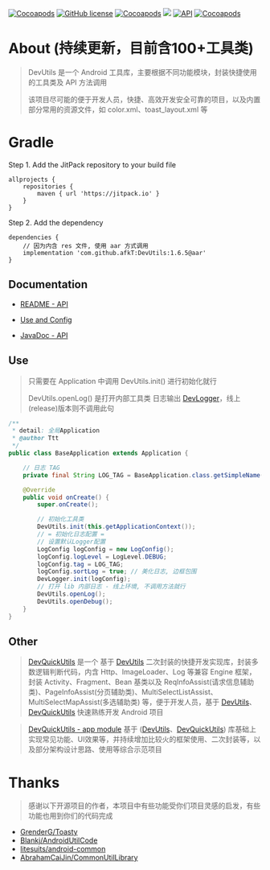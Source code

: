 
[![Cocoapods](https://img.shields.io/badge/GitHub-afkT-blue.svg)](https://github.com/afkT)
[![GitHub license](https://img.shields.io/github/license/afkT/DevUtils.svg)](https://github.com/afkT/DevUtils/blob/master/LICENSE)
[![Cocoapods](https://img.shields.io/badge/DevUtils-1.6.5-brightgreen.svg)](https://github.com/afkT/DevUtils)
[![](https://jitpack.io/v/afkT/DevUtils.svg)](https://jitpack.io/#afkT/DevUtils)
[![API](https://img.shields.io/badge/API-14%2B-brightgreen.svg?style=flat)](https://android-arsenal.com/api?level=14)
[![Cocoapods](https://img.shields.io/badge/utils-100+-ff69b4.svg)](https://github.com/afkT/DevUtils/blob/master/DevLibUtils/README.md)

# About (持续更新，目前含100+工具类)

> DevUtils 是一个 Android 工具库，主要根据不同功能模块，封装快捷使用的工具类及 API 方法调用
> <p>该项目尽可能的便于开发人员，快捷、高效开发安全可靠的项目，以及内置部分常用的资源文件，如 color.xml、toast_layout.xml 等

# Gradle

Step 1. Add the JitPack repository to your build file
```
allprojects {
	repositories {
		maven { url 'https://jitpack.io' }
	}
}
```

Step 2. Add the dependency
```
dependencies {
	// 因为内含 res 文件, 使用 aar 方式调用
	implementation 'com.github.afkT:DevUtils:1.6.5@aar'
}
```

## Documentation

- [README - API](https://github.com/afkT/DevUtils/blob/master/DevLibUtils/README.md)

- [Use and Config](https://github.com/afkT/DevUtils/blob/master/DevLibUtils/utils_readme/USE_CONFIG.md)

- [JavaDoc - API](https://javadoc.jitpack.io/com/github/afkT/DevUtils/1.6.5/javadoc/)


## Use

> 只需要在 Application 中调用 DevUtils.init() 进行初始化就行 <p>
> DevUtils.openLog() 是打开内部工具类 日志输出 [DevLogger](https://github.com/afkT/DevUtils/blob/master/DevLibUtils/utils_readme/logger/DevLogger.md)，线上(release)版本则不调用此句

```java
/**
 * detail: 全局Application
 * @author Ttt
 */
public class BaseApplication extends Application {

    // 日志 TAG
    private final String LOG_TAG = BaseApplication.class.getSimpleName();

    @Override
    public void onCreate() {
        super.onCreate();

        // 初始化工具类
        DevUtils.init(this.getApplicationContext());
        // = 初始化日志配置 =
        // 设置默认Logger配置
        LogConfig logConfig = new LogConfig();
        logConfig.logLevel = LogLevel.DEBUG;
        logConfig.tag = LOG_TAG;
        logConfig.sortLog = true; // 美化日志, 边框包围
        DevLogger.init(logConfig);
        // 打开 lib 内部日志 - 线上环境, 不调用方法就行
        DevUtils.openLog();
        DevUtils.openDebug();
    }
}
```

## Other

> [DevQuickUtils](https://github.com/afkT/DevQuickUtils) 是一个 基于 [DevUtils](https://github.com/afkT/DevUtils) 二次封装的快捷开发实现库，封装多数逻辑判断代码，内含 Http、ImageLoader、Log 等兼容 Engine 框架， 封装 Activity、Fragment、Bean 基类以及 ReqInfoAssist(请求信息辅助类)、PageInfoAssist(分页辅助类)、MultiSelectListAssist、MultiSelectMapAssist(多选辅助类) 等，便于开发人员，基于 [DevUtils](https://github.com/afkT/DevUtils)、[DevQuickUtils](https://github.com/afkT/DevQuickUtils) 快速熟练开发 Android 项目

> [DevQuickUtils - app module](https://github.com/afkT/DevQuickUtils/tree/master/app/src/main/java/demo/pro) 基于 ([DevUtils](https://github.com/afkT/DevUtils)、[DevQuickUtils](https://github.com/afkT/DevQuickUtils)) 库基础上实现常见功能、UI效果等，并持续增加比较火的框架使用、二次封装等，以及部分架构设计思路、使用等综合示范项目

# Thanks

> 感谢以下开源项目的作者，本项目中有些功能受你们项目灵感的启发，有些功能也用到你们的代码完成

- [GrenderG/Toasty](https://github.com/GrenderG/Toasty)
- [Blankj/AndroidUtilCode](https://github.com/Blankj/AndroidUtilCode)
- [litesuits/android-common](https://github.com/litesuits/android-common)
- [AbrahamCaiJin/CommonUtilLibrary](https://github.com/AbrahamCaiJin/CommonUtilLibrary)
